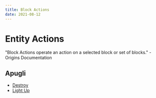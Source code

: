 ```yaml
---
title: Block Actions
date: 2021-08-12
---
```


# Entity Actions

"Block Actions operate an action on a selected block or set of blocks." - Origins Documentation

## Apugli
* [Destroy](destroy)
* [Light Up](light_up)